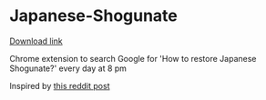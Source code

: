# Japanese-Shogunate

[Download link](https://chrome.google.com/webstore/detail/japanese-shogunate-search/ohnkonfemieghdkmnkcbahelimdphpbm/)

Chrome extension to search Google for 'How to restore Japanese Shogunate?' every day at 8 pm

Inspired by [this reddit post](https://redd.it/a7jfau)
